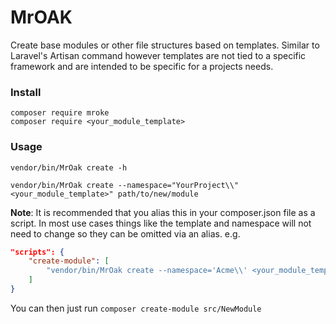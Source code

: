 # MrOAK
Create base modules or other file structures based on templates. Similar to Laravel's Artisan command however templates are not tied to a specific framework and are intended to be specific for a projects needs.

### Install
```
composer require mroke
composer require <your_module_template>
```

### Usage
`vendor/bin/MrOak create -h`

```
vendor/bin/MrOak create --namespace="YourProject\\" <your_module_template>" path/to/new/module
```

**Note**: It is recommended that you alias this in your composer.json file as a script. In most use cases things like the template and namespace will not need to change so they can be omitted via an alias. e.g.

```JSON
"scripts": {
    "create-module": [
        "vendor/bin/MrOak create --namespace='Acme\\' <your_module_template> "
    ]
}
```

You can then just run `composer create-module src/NewModule`
